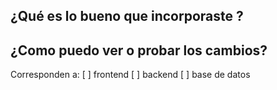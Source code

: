## ¿Qué es lo bueno que incorporaste ?
## ¿Como puedo ver o probar los cambios?
Corresponden a:
[ ] frontend
[ ] backend
[ ] base de datos

